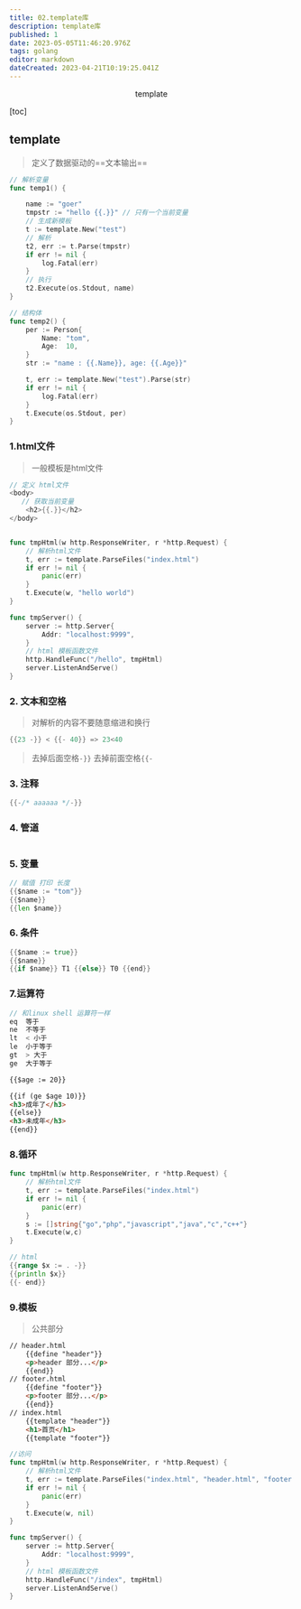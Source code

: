 ```yaml
---
title: 02.template库
description: template库
published: 1
date: 2023-05-05T11:46:20.976Z
tags: golang
editor: markdown
dateCreated: 2023-04-21T10:19:25.041Z
---
```


<center>template</center>



[toc]



## template

> 定义了数据驱动的==文本输出==



```go
// 解析变量
func temp1() {

	name := "goer"
	tmpstr := "hello {{.}}" // 只有一个当前变量
	// 生成新模板
	t := template.New("test")
    // 解析
	t2, err := t.Parse(tmpstr)
	if err != nil {
		log.Fatal(err)
	}
	// 执行
	t2.Execute(os.Stdout, name)
}
```

```go
// 结构体
func temp2() {
	per := Person{
		Name: "tom",
		Age:  10,
	}
	str := "name : {{.Name}}, age: {{.Age}}"

	t, err := template.New("test").Parse(str)
	if err != nil {
		log.Fatal(err)
	}
	t.Execute(os.Stdout, per)
}
```



### 1.html文件

> 一般模板是html文件

```go
// 定义 html文件
<body>
   // 获取当前变量
    <h2>{{.}}</h2>
</body>
```

```go

func tmpHtml(w http.ResponseWriter, r *http.Request) {
	// 解析html文件
	t, err := template.ParseFiles("index.html")
	if err != nil {
		panic(err)
	}
	t.Execute(w, "hello world")
}

func tmpServer() {
	server := http.Server{
		Addr: "localhost:9999",
	}
	// html 模板函数文件
	http.HandleFunc("/hello", tmpHtml)
	server.ListenAndServe()
}
```



### 2. 文本和空格

> 对解析的内容不要随意缩进和换行

```go
{{23 -}} < {{- 40}} => 23<40
```

> 去掉后面空格`-}}`  去掉前面空格`{{- `



### 3. 注释

```go
{{-/* aaaaaa */-}}
```



### 4. 管道

```go

```





### 5. 变量

```go
// 赋值 打印 长度
{{$name := "tom"}}
{{$name}}
{{len $name}}
```



### 6. 条件

```go
{{$name := true}}
{{$name}}
{{if $name}} T1 {{else}} T0 {{end}}
```

### 7.运算符

```go
// 和linux shell 运算符一样
eq  等于
ne  不等于
lt  < 小于
le  小于等于
gt  > 大于
ge  大于等于
```

```html
{{$age := 20}}

{{if (ge $age 10)}}
<h3>成年了</h3>
{{else}}
<h3>未成年</h3>
{{end}}
```

### 8.循环

```go
func tmpHtml(w http.ResponseWriter, r *http.Request) {
	// 解析html文件
	t, err := template.ParseFiles("index.html")
	if err != nil {
		panic(err)
	}
    s := []string{"go","php","javascript","java","c","c++"}
	t.Execute(w,c)
}

// html
{{range $x := . -}}
{{println $x}}
{{- end}}
```



### 9.模板

> 公共部分

```html
// header.html
    {{define "header"}}
    <p>header 部分...</p>
    {{end}}
// footer.html
    {{define "footer"}}
    <p>footer 部分...</p>
    {{end}}
// index.html
    {{template "header"}}
    <h1>首页</h1>
    {{template "footer"}}
```

```go
//访问
func tmpHtml(w http.ResponseWriter, r *http.Request) {
	// 解析html文件 
	t, err := template.ParseFiles("index.html", "header.html", "footer.html")
	if err != nil {
		panic(err)
	}
	t.Execute(w, nil)
}

func tmpServer() {
	server := http.Server{
		Addr: "localhost:9999",
	}
	// html 模板函数文件
	http.HandleFunc("/index", tmpHtml)
	server.ListenAndServe()
}
```

